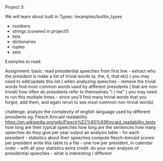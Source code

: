 Project 3:

We will learn about built in Types:  /examples/builtin_types
- numbers
- strings (covered in project1)
- lists
- dictionaries
- tuples
- sets

Examples to read:

Assignment:
basic: read presidential speeches
       from first line - extract who the president is
       make a list of trivial words (a, the, it, that  etc)  ( you may need to edit/update this list )
       when analyzing speeches - remove the trivial words
       find most common words used by different presidents ( that are non-trivial)
       how often do presidents refer to themselves "i / me"
       ( you may need to run this multiple times - since you'll find many trivial words
         that you forgot, add them, and again rerun to see most common non-trivial words)

challenge: analyze the complexity of english language used by different presidents
           eg:  Flesch Kincaid  readability
       https://en.wikipedia.org/wiki/Flesch%E2%80%93Kincaid_readability_tests
       how long are their typical speeches
       how long are the sentences
       how many speeches do they give per year
       output an analysis table - for each president - statistics about their speeches
       compute flesch-kincaid scores per president
       write this table to a file - one row per president, in calendar order - with all your statistics
extra credit:  do your own analysis of presidential speeches - what is interesting / different

